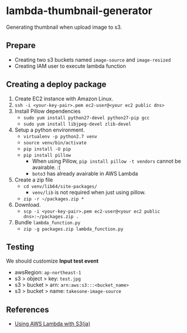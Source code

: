 # lambda-thumbnail-generator

Generating thumbnail when upload image to s3.

## Prepare

- Creating two s3 buckets named `image-source` and `image-resized`
- Creating IAM user to execute lambda function

## Creating a deploy package

1. Create EC2 instance with Amazon Linux.
2. `ssh -i <your-key-pair>.pem ec2-user@<your ec2 public dns>`
3. Install Pillow dependencies
    - `sudo yum install python27-devel python27-pip gcc`
    - `sudo yum install libjpeg-devel zlib-devel`
4. Setup a python environment.
    - `virtualenv -p python2.7 venv`
    - `source venv/bin/activate`
    - `pip install -U pip`
    - `pip install pillow`
        - When using Pillow, `pip install pillow -t vendors` cannot be avairable. :(
        - `boto3` has already avairable in AWS Lambda
5. Create a zip file
    - `cd venv/lib64/site-packages/`
        - `venv/lib` is not required when just using pillow.
    - `zip -r ~/packages.zip *`
6. Download.
    - `scp -i <your-key-pair>.pem ec2-user@<your ec2 public dns>:~/packages.zip .`
7. Bundle `lambda_function.py`
    - `zip -g packages.zip lambda_function.py`

## Testing

We should customize **Input test event**

- awsRegion: `ap-northeast-1`
- s3 > object > key: `test.jpg`
- s3 > bucket > arn: `arn:aws:s3:::<bucket_name>`
- s3 > bucket > name: `takesone-image-source`


## References

- [Using AWS Lambda with S3(ja)](https://docs.aws.amazon.com/ja_jp/lambda/latest/dg/with-s3.html)

